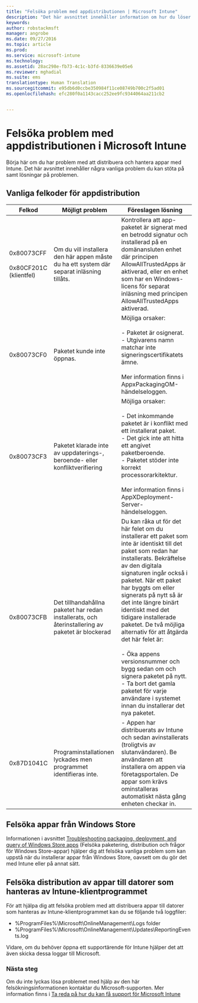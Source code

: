 ```yaml
---
title: "Felsöka problem med appdistributionen | Microsoft Intune"
description: "Det här avsnittet innehåller information om hur du löser problem med appdistributionen i Microsoft Intune."
keywords: 
author: robstackmsft
manager: angrobe
ms.date: 09/27/2016
ms.topic: article
ms.prod: 
ms.service: microsoft-intune
ms.technology: 
ms.assetid: 28ac298e-fb73-4c1c-b3fd-8336639e05e6
ms.reviewer: mghadial
ms.suite: ems
translationtype: Human Translation
ms.sourcegitcommit: e95db6d0ccbe350984f11ce08749b700c2f5ad01
ms.openlocfilehash: efc280f0a1143cacc252ee9fc9344064aa211cb2


---
```


# Felsöka problem med appdistributionen i Microsoft Intune
Börja här om du har problem med att distribuera och hantera appar med Intune. Det här avsnittet innehåller några vanliga problem du kan stöta på samt lösningar på problemen.

## Vanliga felkoder för appdistribution

|Felkod|Möjligt problem|Föreslagen lösning|
|--------------|--------------------|------------------------|
|0x80073CFF<br /><br />0x80CF201C (klientfel)|Om du vill installera den här appen måste du ha ett system där separat inläsning tillåts.|Kontrollera att app-paketet är signerat med en betrodd signatur och installerad på en domänansluten enhet där principen AllowAllTrustedApps är aktiverad, eller en enhet som har en Windows-licens för separat inläsning med principen AllowAllTrustedApps aktiverad.|
|0x80073CF0|Paketet kunde inte öppnas.|Möjliga orsaker:<br /><br />-   Paketet är osignerat.<br />-   Utgivarens namn matchar inte signeringscertifikatets ämne.<br /><br />Mer information finns i AppxPackagingOM-händelseloggen.|
|0x80073CF3|Paketet klarade inte av uppdaterings-, beroende- eller konfliktverifiering|Möjliga orsaker:<br /><br />-   Det inkommande paketet är i konflikt med ett installerat paket.<br />-   Det gick inte att hitta ett angivet paketberoende.<br />-   Paketet stöder inte korrekt processorarkitektur.<br /><br />Mer information finns i AppXDeployment-Server-händelseloggen.|
|0x80073CFB|Det tillhandahållna paketet har redan installerats, och återinstallering av paketet är blockerad|Du kan råka ut för det här felet om du installerar ett paket som inte är identiskt till det paket som redan har installerats. Bekräftelse av den digitala signaturen ingår också i paketet. När ett paket har byggts om eller signerats på nytt så är det inte längre binärt identiskt med det tidigare installerade paketet. De två möjliga alternativ för att åtgärda det här felet är:<br /><br />-   Öka appens versionsnummer och bygg sedan om och signera paketet på nytt.<br />-   Ta bort det gamla paketet för varje användare i systemet innan du installerar det nya paketet.|
|0x87D1041C|Programinstallationen lyckades men programmet identifieras inte.|- Appen har distribuerats av Intune och sedan avinstallerats (troligtvis av slutanvändaren). Be användaren att installera om appen via företagsportalen. De appar som krävs ominstalleras automatiskt nästa gång enheten checkar in.|

## Felsöka appar från Windows Store

Informationen i avsnittet [Troubleshooting packaging, deployment, and query of Windows Store apps](https://msdn.microsoft.com/library/windows/desktop/hh973484.aspx) (Felsöka paketering, distribution och frågor för Windows Store-appar) hjälper dig att felsöka vanliga problem som kan uppstå när du installerar appar från Windows Store, oavsett om du gör det med Intune eller på annat sätt.

## Felsöka distribution av appar till datorer som hanteras av Intune-klientprogrammet
För att hjälpa dig att felsöka problem med att distribuera appar till datorer som hanteras av Intune-klientprogrammet kan du se följande två loggfiler:
- %ProgramFiles%\Microsoft\OnlineManagement\Logs folder
- %ProgramFiles%\Microsoft\OnlineManagement\Updates\ReportingEvents.log

Vidare, om du behöver öppna ett supportärende för Intune hjälper det att även skicka dessa loggar till Microsoft.


### Nästa steg
Om du inte lyckas lösa problemet med hjälp av den här felsökningsinformationen kontaktar du Microsoft-supporten. Mer information finns i [Ta reda på hur du kan få support för Microsoft Intune](how-to-get-support-for-microsoft-intune.md)



<!--HONumber=Oct16_HO2-->


